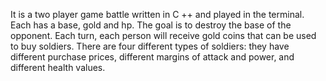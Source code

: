 It is a two player game battle written in C ++ and played in the terminal.
Each has a base, gold and hp. The goal is to destroy the base of the opponent.
Each turn, each person will receive gold coins that can be used to buy soldiers.
There are four different types of soldiers: they have different purchase prices, different margins of attack and power, and different health values.
